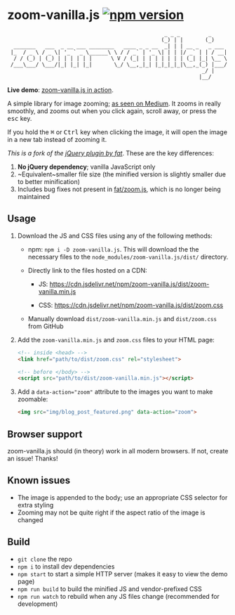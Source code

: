 # zoom-vanilla.js [![npm version](https://badge.fury.io/js/zoom-vanilla.js.svg)](https://www.npmjs.com/package/zoom-vanilla.js)

```
                                                  _ _ _         _     
                                                 (_) | |       (_)    
  _______   ___  _ __ ___ ________   ____ _ _ __  _| | | __ _   _ ___ 
 |_  / _ \ / _ \| '_ ` _ \______\ \ / / _` | '_ \| | | |/ _` | | / __|
  / / (_) | (_) | | | | | |      \ V / (_| | | | | | | | (_| |_| \__ \
 /___\___/ \___/|_| |_| |_|       \_/ \__,_|_| |_|_|_|_|\__,_(_) |___/
                                                              _/ |    
                                                             |__/     
```

**Live demo**: [zoom-vanilla.js in action][live demo].

A simple library for image zooming; [as seen on Medium][medium-zoom-article].
It zooms in really smoothly, and zooms out when you click again, scroll away,
or press the <kbd>esc</kbd> key.

If you hold the <kbd>⌘</kbd> or <kbd>Ctrl</kbd> key when clicking the image, it
will open the image in a new tab instead of zooming it.

_This is a fork of the [jQuery plugin by fat][fat-zoom]_. These are the key
differences:

1. **No jQuery dependency**; vanilla JavaScript only
2. ~Equivalent~smaller file size (the minified version is slightly smaller due
   to better minification)
3. Includes bug fixes not present in [fat/zoom.js][fat-zoom], which is no
   longer being maintained

## Usage

1. Download the JS and CSS files using any of the following methods:    

	- npm: `npm i -D zoom-vanilla.js`. This will download the the necessary
	  files to the `node_modules/zoom-vanilla.js/dist/` directory.

    - Directly link to the files hosted on a CDN:
    
		- JS:
		  https://cdn.jsdelivr.net/npm/zoom-vanilla.js/dist/zoom-vanilla.min.js
        
        - CSS: https://cdn.jsdelivr.net/npm/zoom-vanilla.js/dist/zoom.css
    
	- Manually download `dist/zoom-vanilla.min.js` and `dist/zoom.css` from
	  GitHub

2. Add the `zoom-vanilla.min.js` and `zoom.css` files to your HTML page:

    ```html
    <!-- inside <head> -->
    <link href="path/to/dist/zoom.css" rel="stylesheet">

    <!-- before </body> -->
    <script src="path/to/dist/zoom-vanilla.min.js"></script>
    ```

3. Add a `data-action="zoom"` attribute to the images you want to make
   zoomable:

    ```html
    <img src="img/blog_post_featured.png" data-action="zoom">
    ```

## Browser support

zoom-vanilla.js should (in theory) work in all modern browsers. If not, create
an issue! Thanks!

[medium-zoom-article]: https://medium.com/designing-medium/image-zoom-on-medium-24d146fc0c20
[fat-zoom]: https://github.com/fat/zoom.js

## Known issues

- The image is appended to the body; use an appropriate CSS selector for extra
  styling
- Zooming may not be quite right if the aspect ratio of the image is changed

## Build

- `git clone` the repo
- `npm i` to install dev dependencies
- `npm start` to start a simple HTTP server (makes it easy to view the demo
  page)
- `npm run build` to build the minified JS and vendor-prefixed CSS
- `npm run watch` to rebuild when any JS files change (recommended for
  development)

[live demo]: http://code.sahil.me/zoom-vanilla.js

